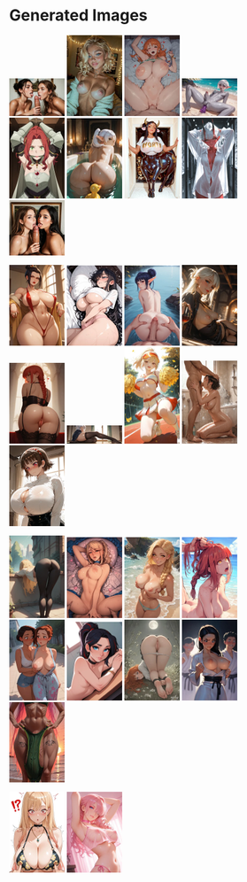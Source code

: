 # Generated Images



<img src="2025_10_06_01_thumb.webp" width="100"/> <img src="2025_10_06_02_thumb.webp" width="100"/> <img src="2025_10_06_03_thumb.webp" width="100"/> <img src="2025_10_06_04_thumb.webp" width="100"/> <img src="2025_10_06_05_thumb.webp" width="100"/> <img src="2025_10_06_06_thumb.webp" width="100"/> <img src="2025_10_06_07_thumb.webp" width="100"/> <img src="2025_10_06_08_thumb.webp" width="100"/> <img src="2025_10_06_09_thumb.webp" width="100"/>

<img src="2025_10_06_10_thumb.webp" width="100"/> <img src="2025_10_06_11_thumb.webp" width="100"/> <img src="2025_10_06_12_thumb.webp" width="100"/> <img src="2025_10_06_13_thumb.webp" width="100"/> <img src="2025_10_06_14_thumb.webp" width="100"/> <img src="2025_10_06_15_thumb.webp" width="100"/> <img src="2025_10_06_16_thumb.webp" width="100"/> <img src="2025_10_06_17_thumb.webp" width="100"/> <img src="2025_10_06_18_thumb.webp" width="100"/>

<img src="2025_10_06_19_thumb.webp" width="100"/> <img src="2025_10_06_20_thumb.webp" width="100"/> <img src="2025_10_06_21_thumb.webp" width="100"/> <img src="2025_10_06_22_thumb.webp" width="100"/> <img src="2025_10_06_23_thumb.webp" width="100"/> <img src="2025_10_06_24_thumb.webp" width="100"/> <img src="2025_10_06_25_thumb.webp" width="100"/> <img src="2025_10_06_26_thumb.webp" width="100"/> <img src="2025_10_06_27_thumb.webp" width="100"/>

<img src="2025_10_06_28_thumb.webp" width="100"/> <img src="2025_10_06_29_thumb.webp" width="100"/>